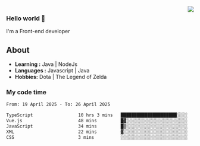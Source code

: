 <img align='right' src="https://github-readme-stats.vercel.app/api?username=jumodada&show_icons=true&theme=vue">

### Hello world 👋

I'm a Front-end developer 
    
## About
-  **Learning :** Java | NodeJs
-  **Languages :** Javascript | Java
-  **Hobbies:** Dota | The Legend of Zelda

### My code time

<!--START_SECTION:waka-->

```txt
From: 19 April 2025 - To: 26 April 2025

TypeScript                 10 hrs 3 mins   █████████████████████░░░░   84.17 %
Vue.js                     48 mins         █▓░░░░░░░░░░░░░░░░░░░░░░░   06.80 %
JavaScript                 34 mins         █▒░░░░░░░░░░░░░░░░░░░░░░░   04.77 %
XML                        22 mins         ▓░░░░░░░░░░░░░░░░░░░░░░░░   03.07 %
CSS                        3 mins          ░░░░░░░░░░░░░░░░░░░░░░░░░   00.51 %
```

<!--END_SECTION:waka-->
